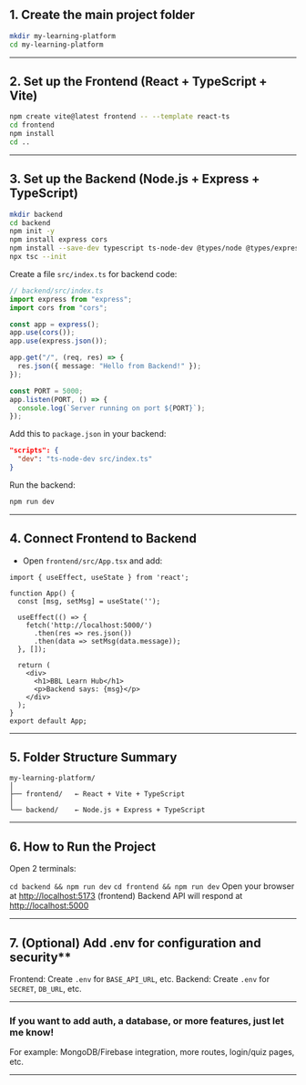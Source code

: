 
## 1. Create the main project folder

```bash
mkdir my-learning-platform
cd my-learning-platform
```

---

## 2. Set up the Frontend (React + TypeScript + Vite)

```bash
npm create vite@latest frontend -- --template react-ts
cd frontend
npm install
cd ..
```

---

## 3. Set up the Backend (Node.js + Express + TypeScript)

```bash
mkdir backend
cd backend
npm init -y
npm install express cors
npm install --save-dev typescript ts-node-dev @types/node @types/express
npx tsc --init
```

Create a file `src/index.ts` for backend code:

```ts
// backend/src/index.ts
import express from "express";
import cors from "cors";

const app = express();
app.use(cors());
app.use(express.json());

app.get("/", (req, res) => {
  res.json({ message: "Hello from Backend!" });
});

const PORT = 5000;
app.listen(PORT, () => {
  console.log(`Server running on port ${PORT}`);
});
```

Add this to `package.json` in your backend:

```json
"scripts": {
  "dev": "ts-node-dev src/index.ts"
}
```

Run the backend:

```bash
npm run dev
```

---

## 4. Connect Frontend to Backend

* Open `frontend/src/App.tsx` and add:

```tsx
import { useEffect, useState } from 'react';

function App() {
  const [msg, setMsg] = useState('');

  useEffect(() => {
    fetch('http://localhost:5000/')
      .then(res => res.json())
      .then(data => setMsg(data.message));
  }, []);

  return (
    <div>
      <h1>BBL Learn Hub</h1>
      <p>Backend says: {msg}</p>
    </div>
  );
}
export default App;
```

---

## 5. Folder Structure Summary

```
my-learning-platform/
│
├── frontend/   ← React + Vite + TypeScript
│
└── backend/    ← Node.js + Express + TypeScript
```

---

## 6. How to Run the Project

Open 2 terminals:

   `cd backend && npm run dev`
   `cd frontend && npm run dev`
Open your browser at [http://localhost:5173](http://localhost:5173) (frontend)
Backend API will respond at [http://localhost:5000](http://localhost:5000)

---

## 7. (Optional) Add .env for configuration and security**

Frontend: Create `.env` for `BASE_API_URL`, etc.
Backend: Create `.env` for `SECRET`, `DB_URL`, etc.

---

### If you want to add auth, a database, or more features, just let me know!

For example: MongoDB/Firebase integration, more routes, login/quiz pages, etc.

---

